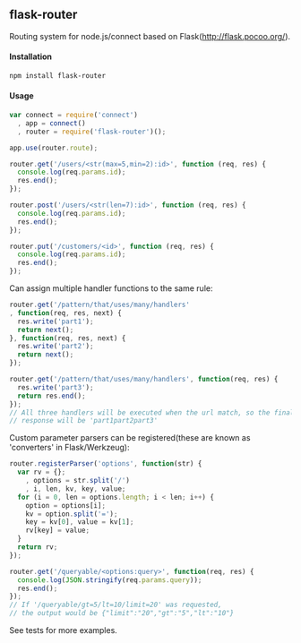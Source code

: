 ## flask-router

  Routing system for node.js/connect based on Flask(http://flask.pocoo.org/).

#### Installation

```sh
npm install flask-router
```

#### Usage

```js
var connect = require('connect')
  , app = connect()
  , router = require('flask-router')();

app.use(router.route);

router.get('/users/<str(max=5,min=2):id>', function (req, res) {
  console.log(req.params.id);
  res.end();
});

router.post('/users/<str(len=7):id>', function (req, res) {
  console.log(req.params.id);
  res.end();
});

router.put('/customers/<id>', function (req, res) {
  console.log(req.params.id);
  res.end();
});
```

  Can assign multiple handler functions to the same rule:

```js
router.get('/pattern/that/uses/many/handlers'
, function(req, res, next) {
  res.write('part1');
  return next();
}, function(req, res, next) {
  res.write('part2');
  return next();
});

router.get('/pattern/that/uses/many/handlers', function(req, res) {
  res.write('part3');
  return res.end();
});
// All three handlers will be executed when the url match, so the final
// response will be 'part1part2part3'
```

  Custom parameter parsers can be registered(these are known as 'converters'
  in Flask/Werkzeug): 

```js
router.registerParser('options', function(str) {
  var rv = {};
    , options = str.split('/')
    , i, len, kv, key, value;
  for (i = 0, len = options.length; i < len; i++) {
    option = options[i];
    kv = option.split('=');
    key = kv[0], value = kv[1];
    rv[key] = value;
  }
  return rv;
});

router.get('/queryable/<options:query>', function(req, res) {
  console.log(JSON.stringify(req.params.query));
  res.end();
});
// If '/queryable/gt=5/lt=10/limit=20' was requested,
// the output would be {"limit":"20","gt":"5","lt":"10"}
```

  See tests for more examples.
